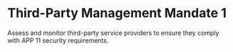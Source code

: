 # Third-Party Management Mandate 1

Assess and monitor third-party service providers to ensure they comply with APP 11 security requirements.
